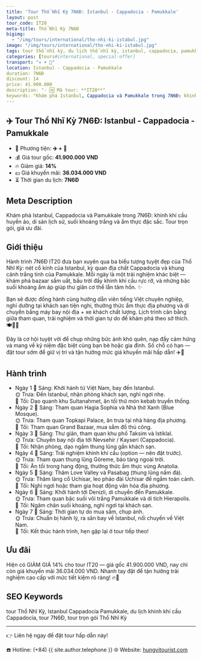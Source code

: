 ```yaml
---
title: 'Tour Thổ Nhĩ Kỳ 7N6Đ: Istanbul - Cappadocia - Pamukkale'
layout: post
tour_code: IT20
meta-title: Thổ Nhĩ Kỳ 7N6Đ
bigimg:
  - "/img/tours/international/tho-nhi-ki-istabul.jpg"
image: "/img/tours/international/tho-nhi-ki-istabul.jpg"
tags: tour thổ nhĩ kỳ, du lịch thổ nhĩ kỳ, istanbul, cappadocia, pamukkale, tour quốc tế
categories: [tours#international, special-offer]
transport: "✈️ + 🚌"
location: Istanbul - Cappadocia - Pamukkale
duration: 7N6Đ
discount: 14
price: 41.900.000
description: "- 🆔 Mã tour: **IT20**"
keywords: "Khám phá Istanbul, Cappadocia và Pamukkale trong 7N6Đ: khinh khí cầu huyền ảo, di sản lịch sử, suối khoáng trắng và ẩm thực đặc sắc. Tour trọn gói, giá ưu đãi."
---
```


## ✈️ Tour Thổ Nhĩ Kỳ 7N6Đ: Istanbul - Cappadocia - Pamukkale



- 🚗 Phương tiện: **✈️ + 🚌**
- 💰 Giá tour gốc: **41.900.000 VND**
- 🔥 Giảm giá: **14%**
- 💵 Giá khuyến mãi: **36.034.000 VND**
- ⏳ Thời gian du lịch: **7N6Đ**

## Meta Description
Khám phá Istanbul, Cappadocia và Pamukkale trong 7N6Đ: khinh khí cầu huyền ảo, di sản lịch sử, suối khoáng trắng và ẩm thực đặc sắc. Tour trọn gói, giá ưu đãi.

## Giới thiệu
Hành trình 7N6Đ IT20 đưa bạn xuyên qua ba biểu tượng tuyệt đẹp của Thổ Nhĩ Kỳ: nét cổ kính của Istanbul, kỳ quan địa chất Cappadocia và khung cảnh trắng tinh của Pamukkale. Mỗi ngày là một trải nghiệm khác biệt — khám phá bazaar sầm uất, bầu trời đầy khinh khí cầu rực rỡ, và những bậc suối khoáng ấm áp giúp thư giãn cơ thể lẫn tâm hồn. ✨

Bạn sẽ được đồng hành cùng hướng dẫn viên tiếng Việt chuyên nghiệp, nghỉ dưỡng tại khách sạn tiện nghi, thưởng thức ẩm thực địa phương và di chuyển bằng máy bay nội địa + xe khách chất lượng. Lịch trình cân bằng giữa tham quan, trải nghiệm và thời gian tự do để khám phá theo sở thích. 🍽️🕌🎈

Đây là cơ hội tuyệt vời để chụp những bức ảnh khó quên, nạp đầy cảm hứng và mang về kỷ niệm đặc biệt cùng bạn bè hoặc gia đình. Số chỗ có hạn — đặt tour sớm để giữ vị trí và tận hưởng mức giá khuyến mãi hấp dẫn! ✈️📸

## Hành trình
- Ngày 1
  🌅 Sáng: Khởi hành từ Việt Nam, bay đến Istanbul.  
  🌞 Trưa: Đến Istanbul, nhận phòng khách sạn, nghỉ ngơi nhẹ.  
  🌙 Tối: Dạo quanh khu Sultanahmet, ăn tối thử món kebab truyền thống.
- Ngày 2
  🌅 Sáng: Tham quan Hagia Sophia và Nhà thờ Xanh (Blue Mosque).  
  🌞 Trưa: Tham quan Topkapi Palace, ăn trưa tại nhà hàng địa phương.  
  🌙 Tối: Tham quan Grand Bazaar, mua sắm đồ thủ công.
- Ngày 3
  🌅 Sáng: Thư giãn, tham quan khu phố Taksim và Istiklal.  
  🌞 Trưa: Chuyến bay nội địa tới Nevsehir / Kayseri (Cappadocia).  
  🌙 Tối: Nhận phòng, dạo ngắm thung lũng gần khách sạn.
- Ngày 4
  🌅 Sáng: Trải nghiệm khinh khí cầu (option — nên đặt trước).  
  🌞 Trưa: Tham quan thung lũng Göreme, bảo tàng ngoài trời.  
  🌙 Tối: Ăn tối trong hang động, thưởng thức ẩm thực vùng Anatolia.
- Ngày 5
  🌅 Sáng: Thăm Love Valley và Pasabag (thung lũng nấm đá).  
  🌞 Trưa: Thăm làng cổ Uchisar, leo pháo đài Uchisar để ngắm toàn cảnh.  
  🌙 Tối: Nghỉ ngơi hoặc tham gia hoạt động văn hóa địa phương.
- Ngày 6
  🌅 Sáng: Khởi hành tới Denizli, di chuyển đến Pamukkale.  
  🌞 Trưa: Tham quan bậc suối vôi trắng Pamukkale và di tích Hierapolis.  
  🌙 Tối: Ngâm chân suối khoáng, nghỉ ngơi tại khách sạn.
- Ngày 7
  🌅 Sáng: Thời gian tự do mua sắm, chụp ảnh.  
  🌞 Trưa: Chuẩn bị hành lý, ra sân bay về Istanbul, nối chuyến về Việt Nam.  
  🌙 Tối: Kết thúc hành trình, hẹn gặp lại ở tour tiếp theo!

## Ưu đãi
Hiện có GIẢM GIÁ 14% cho tour IT20 — giá gốc 41.900.000 VND, nay chỉ còn giá khuyến mãi 36.034.000 VND. Nhanh tay đặt để tận hưởng trải nghiệm cao cấp với mức tiết kiệm rõ ràng! 🔥💸

## SEO Keywords
tour Thổ Nhĩ Kỳ, Istanbul Cappadocia Pamukkale, du lịch khinh khí cầu Cappadocia, tour 7N6Đ, tour trọn gói Thổ Nhĩ Kỳ

---

👉 Liên hệ ngay để đặt tour hấp dẫn này!

☎️ Hotline: (+84) {{ site.author.telephone }}
🌐 Website: [hungvitourist.com](https://hungvitourist.com)

